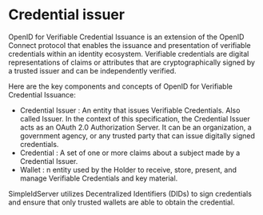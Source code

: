 # Credential issuer

OpenID for Verifiable Credential Issuance is an extension of the OpenID Connect protocol that enables the issuance and presentation of verifiable credentials within an identity ecosystem. 
Verifiable credentials are digital representations of claims or attributes that are cryptographically signed by a trusted issuer and can be independently verified.

Here are the key components and concepts of OpenID for Verifiable Credential Issuance:

* Credential Issuer : An entity that issues Verifiable Credentials. Also called Issuer. In the context of this specification, the Credential Issuer acts as an OAuth 2.0 Authorization Server. It can be an organization, a government agency, or any trusted party that can issue digitally signed credentials.
* Credential : A set of one or more claims about a subject made by a Credential Issuer. 
* Wallet : n entity used by the Holder to receive, store, present, and manage Verifiable Credentials and key material. 

SimpleIdServer utilizes Decentralized Identifiers (DIDs) to sign credentials and ensure that only trusted wallets are able to obtain the credential.